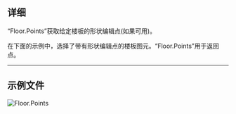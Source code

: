 ## 详细
“Floor.Points”获取给定楼板的形状编辑点(如果可用)。

在下面的示例中，选择了带有形状编辑点的楼板图元。“Floor.Points”用于返回点。
___
## 示例文件

![Floor.Points](./Revit.Elements.Floor.Points_img.jpg)
